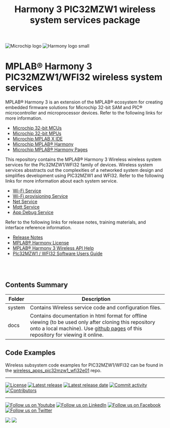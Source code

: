 ﻿---
title: Harmony 3 PIC32MZW1 wireless system services package
nav_order: 1
has_children: true
has_toc: false
---

![Microchip logo](https://raw.githubusercontent.com/wiki/Microchip-MPLAB-Harmony/Microchip-MPLAB-Harmony.github.io/images/microchip_logo.png)
![Harmony logo small](https://raw.githubusercontent.com/wiki/Microchip-MPLAB-Harmony/Microchip-MPLAB-Harmony.github.io/images/microchip_mplab_harmony_logo_small.png)

# MPLAB® Harmony 3 PIC32MZW1/WFI32 wireless system services

MPLAB® Harmony 3 is an extension of the MPLAB® ecosystem for creating
embedded firmware solutions for Microchip 32-bit SAM and PIC® microcontroller
and microprocessor devices.  Refer to the following links for more information.

- [Microchip 32-bit MCUs](https://www.microchip.com/design-centers/32-bit)
- [Microchip 32-bit MPUs](https://www.microchip.com/design-centers/32-bit-mpus)
- [Microchip MPLAB X IDE](https://www.microchip.com/mplab/mplab-x-ide)
- [Microchip MPLAB® Harmony](https://www.microchip.com/mplab/mplab-harmony)
- [Microchip MPLAB® Harmony Pages](https://microchip-mplab-harmony.github.io/)

This repository contains the MPLAB® Harmony 3 Wireless wireless system services for the PIc32MZW1/WFI32 family of devices. Wireless system services absstracts out the complexities of a networked system design and simplifies development using PIC32MZW1 and WFI32. Refer to the following links for more information about each system service.

* [Wi-Fi Service](system/wifi/docs/readme.md)
* [Wi-Fi provisioning Service](system/wifiprov/docs/readme.md)
* [Net Service](system/net/docs/readme.md)
* [Mqtt Service](system//mqtt/docs/readme.md)
* [App Debug Service](system/appdebug/docs/readme.md)

Refer to the following links for release notes, training materials, and interface reference information.

- [Release Notes](./release_notes.md)
- [MPLAB® Harmony License](mplab_harmony_license.md)
- [MPLAB® Harmony 3 Wireless API Help](https://microchip-mplab-harmony.github.io/wireless)
- [PIc32MZW1 / WFI32 Software Users Guide](https://ww1.microchip.com/downloads/en/DeviceDoc/PIC32MZ_W1_Software_User_Guide.pdf)

<br />
<br />

## Contents Summary

| Folder     | Description                             |
| ---        | ---                                     |
| system       | Contains Wireless service code and configuration files. |
| docs       | Contains documentation in html format for offline viewing (to be used only after cloning this repository onto a local machine). Use [github pages](https://microchip-mplab-harmony.github.io/wireless_system_pic32mzw1_wfi32e01/) of this repository for viewing it online. |

## Code Examples

Wireless subsystem code examples for PIC32MZW1/WFI32 can be found in the [wireless_apps_pic32mzw1_wfi32e01](https://github.com/Microchip-MPLAB-Harmony/wireless_apps_pic32mzw1_wfi32e01) repo.


____

[![License](https://img.shields.io/badge/license-Harmony%20license-orange.svg)](https://github.com/Microchip-MPLAB-Harmony/wireless_system_pic32mzw1_wfi32e01/blob/master/mplab_harmony_license.md)
[![Latest release](https://img.shields.io/github/release/Microchip-MPLAB-Harmony/wireless_system_pic32mzw1_wfi32e01.svg)](https://github.com/Microchip-MPLAB-Harmony/wireless_system_pic32mzw1_wfi32e01/releases/latest)
[![Latest release date](https://img.shields.io/github/release-date/Microchip-MPLAB-Harmony/wireless_system_pic32mzw1_wfi32e01.svg)](https://github.com/Microchip-MPLAB-Harmony/wireless_system_pic32mzw1_wfi32e01/releases/latest)
[![Commit activity](https://img.shields.io/github/commit-activity/y/Microchip-MPLAB-Harmony/wireless_system_pic32mzw1_wfi32e01.svg)](https://github.com/Microchip-MPLAB-Harmony/wireless_system_pic32mzw1_wfi32e01/graphs/commit-activity)
[![Contributors](https://img.shields.io/github/contributors-anon/Microchip-MPLAB-Harmony/wireless_system_pic32mzw1_wfi32e01.svg)]()

____

[![Follow us on Youtube](https://img.shields.io/badge/Youtube-Follow%20us%20on%20Youtube-red.svg)](https://www.youtube.com/user/MicrochipTechnology)
[![Follow us on LinkedIn](https://img.shields.io/badge/LinkedIn-Follow%20us%20on%20LinkedIn-blue.svg)](https://www.linkedin.com/company/microchip-technology)
[![Follow us on Facebook](https://img.shields.io/badge/Facebook-Follow%20us%20on%20Facebook-blue.svg)](https://www.facebook.com/microchiptechnology/)
[![Follow us on Twitter](https://img.shields.io/twitter/follow/MicrochipTech.svg?style=social)](https://twitter.com/MicrochipTech)

[![](https://img.shields.io/github/stars/Microchip-MPLAB-Harmony/wireless_system_pic32mzw1_wfi32e01.svg?style=social)]()
[![](https://img.shields.io/github/watchers/Microchip-MPLAB-Harmony/wireless_system_pic32mzw1_wfi32e01.svg?style=social)]()


